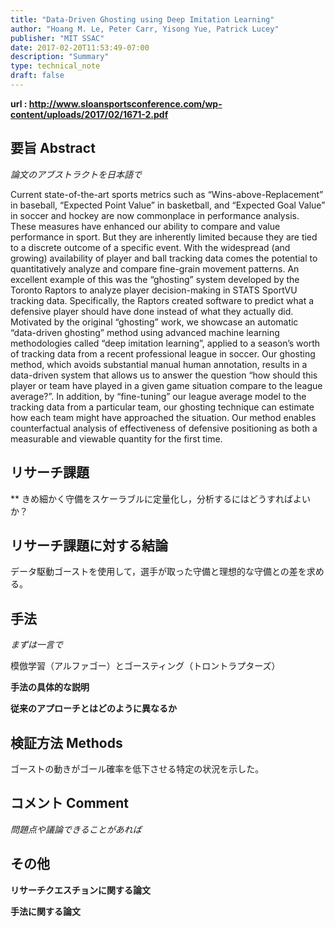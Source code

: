 ```yaml
---
title: "Data-Driven Ghosting using Deep Imitation Learning"
author: "Hoang M. Le, Peter Carr, Yisong Yue, Patrick Lucey"
publisher: "MIT SSAC"
date: 2017-02-20T11:53:49-07:00
description: "Summary"
type: technical_note
draft: false
---
```


**url : http://www.sloansportsconference.com/wp-content/uploads/2017/02/1671-2.pdf**


## 要旨 Abstract
*論文のアブストラクトを日本語で*

Current state-of-the-art sports metrics such as “Wins-above-Replacement” in baseball, “Expected Point Value” in basketball, and “Expected Goal Value” in soccer and hockey are now commonplace in performance analysis. These measures have enhanced our ability to compare and value performance in sport.  But they are inherently limited because they are tied to a discrete outcome of a specific event. With the widespread (and growing) availability of player and ball tracking data comes the potential to quantitatively analyze and compare fine-grain movement patterns. An excellent example of this was the “ghosting” system developed by the Toronto Raptors to analyze player decision-making in STATS SportVU tracking data. Specifically, the Raptors created software to predict what a defensive player should have done instead of what they actually did. Motivated by the original “ghosting” work, we showcase an automatic “data-driven ghosting” method using advanced machine learning methodologies called “deep imitation learning”, applied to a season’s worth of tracking data from a recent professional league in soccer. Our ghosting method, which avoids substantial manual human annotation, results in a data-driven system that allows us to answer the question “how should this player or team have played in a given game situation compare to the league average?”. In addition, by “fine-tuning” our league average model to the tracking data from a particular team, our ghosting technique can estimate how each team might have approached the situation. Our method enables counterfactual analysis of effectiveness of defensive positioning as both a measurable and viewable quantity for the first time.

## リサーチ課題
**
きめ細かく守備をスケーラブルに定量化し，分析するにはどうすればよいか？

## リサーチ課題に対する結論
データ駆動ゴーストを使用して，選手が取った守備と理想的な守備との差を求める。

## 手法
*まずは一言で*

模倣学習（アルファゴー）とゴースティング（トロントラプターズ）

**手法の具体的な説明**

**従来のアプローチとはどのように異なるか**

## 検証方法 Methods
ゴーストの動きがゴール確率を低下させる特定の状況を示した。

## コメント Comment
*問題点や議論できることがあれば*

## その他
**リサーチクエスチョンに関する論文**

**手法に関する論文**
